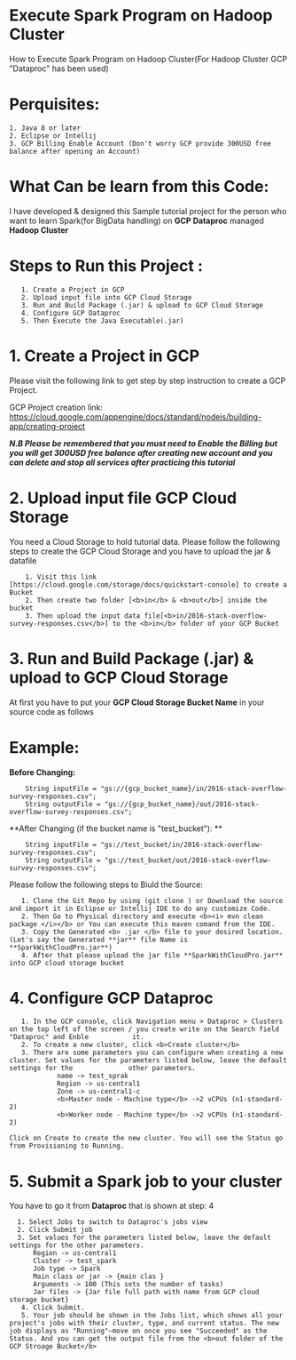 # Execute Spark Program on Hadoop Cluster

How to Execute Spark Program on Hadoop Cluster(For Hadoop Cluster GCP "Dataproc" has been used)


# Perquisites:
    1. Java 8 or later
    2. Eclipse or Intellij
    3. GCP Billing Enable Account (Don't worry GCP provide 300USD free balance after opening an Account)


# What Can be learn from this Code:
I have developed & designed this Sample tutorial project for the person who want to learn Spark(for BigData handling) on **GCP Dataproc** managed **Hadoop Cluster**

# Steps to Run this Project :
       1. Create a Project in GCP
       2. Upload input file into GCP Cloud Storage
       3. Run and Build Package (.jar) & upload to GCP Cloud Storage
       4. Configure GCP Dataproc 
       5. Then Execute the Java Executable(.jar)
 
# 1. Create a Project in GCP
Please visit the following link to get step by step instruction to create a GCP Project.

GCP Project creation link: https://cloud.google.com/appengine/docs/standard/nodejs/building-app/creating-project

<b><i> N.B Please be remembered that you must need to Enable the Billing but you will get 300USD free balance after creating new account and you can delete and stop all services after practicing this tutorial</i></b>

# 2. Upload input file GCP Cloud Storage
You need a Cloud Storage to hold tutorial data. Please follow the following steps to create the GCP Cloud Storage and you have to upload the jar & datafile       
        
        1. Visit this link [https://cloud.google.com/storage/docs/quickstart-console] to create a Bucket
        2. Then create two folder [<b>in</b> & <b>out</b>] inside the bucket
        3. Then upload the input data file[<b>in/2016-stack-overflow-survey-responses.csv</b>] to the <b>in</b> folder of your GCP Bucket 

# 3. Run and Build Package (.jar) & upload to GCP Cloud Storage

At first you have to put your **GCP Cloud Storage Bucket Name** in your source code as follows
 # Example:
 **Before Changing:**
        
        String inputFile = "gs://{gcp_bucket_name}/in/2016-stack-overflow-survey-responses.csv";        
        String outputFile = "gs://{gcp_bucket_name}/out/2016-stack-overflow-survey-responses.csv";
    
 **After Changing (if the bucket name is "test_bucket"): **
 
        String inputFile = "gs://test_bucket/in/2016-stack-overflow-survey-responses.csv";        
        String outputFile = "gs://test_bucket/out/2016-stack-overflow-survey-responses.csv";

Please follow the following steps to Biuld the Source:

       1. Clone the Git Repo by using (git clone ) or Download the source and import it in Eclipse or Intellij IDE to do any customize Code.
       2. Then Go to Physical directory and execute <b><i> mvn clean package </i></b> or You can execute this maven comand from the IDE.
       3. Copy the Generated <b> .jar </b> file to your desired location. (Let's say the Generated **jar** file Name is **SparkWithCloudPro.jar**)
       4. After that please upload the jar file **SparkWithCloudPro.jar** into GCP cloud storage bucket 
 
# 4. Configure GCP Dataproc

       1. In the GCP console, click Navigation menu > Dataproc > Clusters on the top left of the screen / you create write on the Search field "Dataproc" and Enble           it.
       2. To create a new cluster, click <b>Create cluster</b>
       3. There are some parameters you can configure when creating a new cluster. Set values for the parameters listed below, leave the default settings for the              other parameters.
                name -> test_sprak
                Region -> us-central1
                Zone -> us-central1-c
                <b>Master node - Machine type</b> ->2 vCPUs (n1-standard-2)
                <b>Worker node - Machine type</b> ->2 vCPUs (n1-standard-2)
    
    Click on Create to create the new cluster. You will see the Status go from Provisioning to Running.
    
 # 5. Submit a Spark job to your cluster
   You have to go it from **Dataproc** that is shown at step: 4
      
      1. Select Jobs to switch to Dataproc's jobs view
      2. Click Submit job
      3. Set values for the parameters listed below, leave the default settings for the other parameters.
          Region -> us-central1
          Cluster -> test_spark
          Job type -> Spark
          Main class or jar -> {main clas }
          Arguments -> 100 (This sets the number of tasks)
          Jar files -> {Jar file full path with name from GCP cloud storage bucket}
       4. Click Submit. 
       5. Your job should be shown in the Jobs list, which shows all your project's jobs with their cluster, type, and current status. The new job displays as "Running"—move on once you see "Succeeded" as the Status. And you can get the output file from the <b>out folder of the GCP Stroage Bucket</b>




   
       







      

